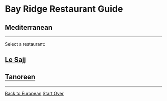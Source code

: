 # Bay Ridge Restaurant Guide
## Mediterranean
---
Select a restaurant:
## [Le Sajj](https://lesajj.com/)
## [Tanoreen](https://tanoreen.com/)
---
[Back to European](european.md)
[Start Over](../home.md)
